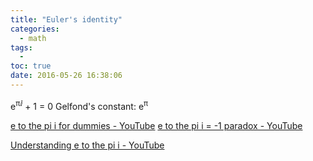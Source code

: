 ```yaml
---
title: "Euler's identity"
categories:
  - math
tags:
  - 
toc: true
date: 2016-05-26 16:38:06
---
```


e<sup>πⅈ</sup> + 1 = 0
Gelfond's constant: e<sup>π</sup>

[e to the pi i for dummies - YouTube](https://www.youtube.com/watch?v=-dhHrg-KbJ0)
[e to the pi i = -1 paradox - YouTube](https://www.youtube.com/watch?v=Sx5_QGdFmq4)

[Understanding e to the pi i - YouTube](https://www.youtube.com/watch?v=F_0yfvm0UoU)
